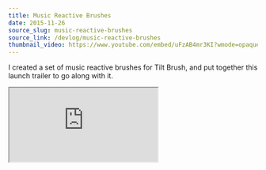 ```yaml
---
title: Music Reactive Brushes
date: 2015-11-26
source_slug: music-reactive-brushes
source_link: /devlog/music-reactive-brushes
thumbnail_video: https://www.youtube.com/embed/uFzAB4mr3KI?wmode=opaque&enablejsapi=1
---
```


I created a set of music reactive brushes for Tilt Brush, and put together this launch trailer to go along with it.

<div class="experience-video">
  <iframe
    src="https://www.youtube.com/embed/uFzAB4mr3KI?wmode=opaque&enablejsapi=1"
    title="Embedded video"
    allow="autoplay; fullscreen; picture-in-picture"
    allowfullscreen
    loading="lazy"
  ></iframe>
</div>
